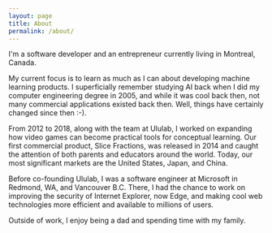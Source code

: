 ```yaml
---
layout: page
title: About
permalink: /about/
---
```


I'm a software developer and an entrepreneur currently living in Montreal, Canada.

My current focus is to learn as much as I can about developing machine learning products. I superficially remember studying AI back when I did my computer engineering degree in 2005, and while it was cool back then, not many commercial applications existed back then. Well, things have certainly changed since then :-).

From 2012 to 2018, along with the team at Ululab, I worked on expanding how video games can become practical tools for conceptual learning. Our first commercial product, Slice Fractions, was released in 2014 and caught the attention of both parents and educators around the world. Today, our most significant markets are the United States, Japan, and China.

Before co-founding Ululab, I was a software engineer at Microsoft in Redmond, WA, and Vancouver B.C. There, I had the chance to work on improving the security of Internet Explorer, now Edge, and making cool web technologies more efficient and available to millions of users.

Outside of work, I enjoy being a dad and spending time with my family.
